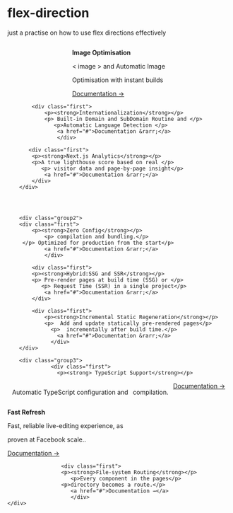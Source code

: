 # flex-direction
just a practise on how to use flex directions effectively


<!DOCTYPE html>
<html lang="en">
<head>
    <meta charset="UTF-8">
    <meta http-equiv="X-UA-Compatible" content="IE=edge">
    <meta name="viewport" content="width=device-width, initial-scale=1.0">
    <title>Document</title>
    <style>
.group1,.group2,.group3
{
        display: flex;
        flex-wrap: wrap;
        flex-direction: row;
        justify-content: space-evenly;
    }
   
.first
    {
        width:24%;
        padding: 10px;
        border-radius: 5px;
        border:1px solid blue;
        margin-bottom: 10px;
    }

</style>
</head>
<body>
    <div class="group1">
        <div class="first">
            <p><strong>Image Optimisation</strong></p>
            <p> < image >  and Automatic Image </p>
            <p> Optimisation with instant builds</p>
                <a href="#">Documentation &rarr;</a>
        </div> 

        <div class="first">
            <p><strong>Internationalization</strong></p>
            <p> Built-in Domain and SubDomain Routine and </p>
               <p>Automatic Language Detection </p>
                <a href="#">Documentation &rarr;</a>
                </div>

       <div class="first">
        <p><strong>Next.js Analytics</strong></p>
        <p>A true lighthouse score based on real </p>
           <p> visitor data and page-by-page insight</p>
            <a href="#">Documentation &rarr;</a>
        </div>
    </div>    

        
      

    <div class="group2">
    <div class="first">
        <p><strong>Zero Config</strong></p>
            <p> compilation and bundling.</p> 
     </p> Optimized for production from the start</p>
            <a href="#">Documentation &rarr;</a>
            </div>

        <div class="first">
        <p><strong>Hybrid:SSG and SSR</strong></p>
        <p> Pre-render pages at build time (SSG) or </p>
           <p> Request Time (SSR) in a single project</p>
            <a href="#">Documentation &rarr;</a>
        </div>

        <div class="first">
            <p><strong>Incremental Static Regeneration</strong></p>
            <p>  Add and update statically pre-rendered pages</p>
              <p>  incrementally after build time.</p>
                <a href="#">Documentation &rarr;</a>
              </div> 
    </div>
          
    <div class="group3">
              <div class="first">
                <p><strong> TypeScript Support</strong></p>
 <p>Automatic TypeScript configuration and</p>
 <p>compilation.</p>
     <a href="#">Documentation &rarr;</a>
                 </div>
                 <div class="first">
                    <p><strong>Fast Refresh</strong></p>
                        <p>Fast, reliable live-editing experience, as</p>
                        <p> proven at Facebook scale..</p>
                        <a href="#">Documentation &rarr;</a>
                     </div>
                   
                     <div class="first">
                     <p><strong>File-system Routing</strong></p>
                        <p>Every component in the pages</p>
                     <p>directory becomes a route.</p>
                        <a href="#">Documentation →</a>
                        </div>
    </div>     
</body>
</html>
